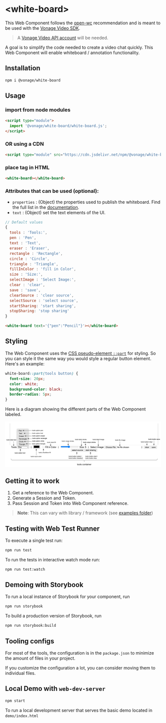 # \<white-board>

This Web Component follows the [open-wc](https://github.com/open-wc/open-wc) recommendation and is meant to be used with the [Vonage Video SDK](https://developer.vonage.com/en/video/overview).

> A [Vonage Video API account](https://dashboard.nexmo.com) will be needed.

A goal is to simplify the code needed to create a video chat quickly. This Web Component will enable whiteboard / annotation functionality.

## Installation

```bash
npm i @vonage/white-board
```

## Usage

### import from node modules

```html
<script type="module">
  import '@vonage/white-board/white-board.js';
</script>
```

### OR using a CDN
```html
<script type="module" src="https://cdn.jsdelivr.net/npm/@vonage/white-board@latest/white-board.js/+esm"></script>

```

### place tag in HTML

```html
<white-board></white-board>
```

### Attributes that can be used (optional):

- `properties` : (Object) the properties used to publish the whiteboard. Find the full list in the [documentation](https://vonage.github.io/conversation-docs/video-js-reference/latest/OT.html#initPublisher).
- `text` : (Object) set the text elements of the UI.
```javascript
// Default values
{
  tools : 'Tools:',
  pen : 'Pen',
  text : 'Text',
  eraser : 'Eraser',
  rectangle : 'Rectangle',
  circle : 'Circle',
  triangle : 'Triangle',
  fillInColor : 'fill in Color',
  size : 'Size:',
  selectImage : 'Select Image:',
  clear : 'clear',
  save : 'save',
  clearSource : 'clear source',
  selectSource : 'select source',
  startSharing: 'start sharing',
  stopSharing: 'stop sharing'
}
```

```html
<white-board text='{"pen":"Pencil"}'></white-board>
```

## Styling

The Web Component uses the [CSS pseudo-element `::part`](https://developer.mozilla.org/en-US/docs/Web/CSS/::part) for styling. So you can style it the same way you would style a regular button element. Here's an example:

```css
white-board::part(tools button) {
  font-size: 20px;
  color: white;
  background-color: black;
  border-radius: 5px;
}
```

Here is a diagram showing the different parts of the Web Component labeled.

![Diagram labeling the parts of the component](white-board-style-diagram.jpg "Diagram labeling the parts of the component")


## Getting it to work

1. Get a reference to the Web Component.
2. Generate a Session and Token.
3. Pass Session and Token into Web Component reference.

>**Note**: This can vary with library / framework (see [examples folder](../examples))

## Testing with Web Test Runner

To execute a single test run:

```bash
npm run test
```

To run the tests in interactive watch mode run:

```bash
npm run test:watch
```

## Demoing with Storybook

To run a local instance of Storybook for your component, run

```bash
npm run storybook
```

To build a production version of Storybook, run

```bash
npm run storybook:build
```


## Tooling configs

For most of the tools, the configuration is in the `package.json` to minimize the amount of files in your project.

If you customize the configuration a lot, you can consider moving them to individual files.

## Local Demo with `web-dev-server`

```bash
npm start
```

To run a local development server that serves the basic demo located in `demo/index.html`
